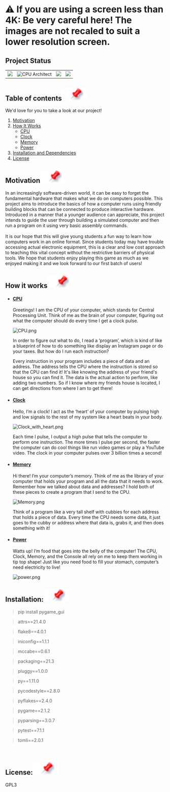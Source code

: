 <!-- markdownlint-disable -->
# ⚠️ If you are using a screen less than 4K: Be very careful here! The images are not recaled to suit a lower resolution screen.
## Project Status
<table class="no-border">
  <tr>
    <td><img src="https://img.shields.io/badge/Python-3.10-blue.svg"/></td>
    <td><img src="https://img.shields.io/badge/CPU-x86%20%7C%20x86__64%20%7C%20arm%20%7C%20aarch64-blue?style=flat&logo=amd&logoColor=b0c0c0&labelColor=363D44" alt="CPU Architect"/></td>
    <td><img src="https://img.shields.io/badge/License-GPLv3-blue.svg"</td>
    <td><img src="https://img.shields.io/badge/GoogleCloud-%234285F4.svg?style=for-the-badge&logo=google-cloud&logoColor=white"/></td>
  </tr>
</table>



## Table of contents[![](./Images/pin.svg)](#table-of-contents)
We'd love for you to take a look at our project!
1. [Motivation](#motivation)
2. [How It Works](#how-it-works)
   - [CPU](#CPU)
   - [Clock](#Clock)
   - [Memory](#Memory)
   - [Power](#Power)
3. [Installation and Dependencies](#installation-and-dependencies)
4. [License](#License)



## Motivation[![](./Images/pin.svg)](#motivation)

  In an increasingly software-driven world, it can be easy to forget the fundamental hardware that makes what we do on computers possible. This project aims to introduce the basics of how a computer runs using friendly building blocks that can be connected to produce interactive hardware. Introduced in a manner that a younger audience can appreciate, this project intends to guide the user through building a simulated computer and then run a program on it using very basic assembly commands.\
  \
  It is our hope that this will give young students a fun way to learn how computers work in an online format. Since students today may have trouble accessing actual electronic equipment, this is a clear and low cost approach to teaching this vital concept without the restrictive barriers of physical tools. We hope that students enjoy playing this game as much as we enjoyed making it and we look forward to our first batch of users!

## How it works[![](./Images/pin.svg)](#how-it-works)
- #### [CPU](#CPU)
  Greetings! I am the CPU of your computer, which stands for Central Processing Unit. Think of me as the brain of your computer, figuring out what the computer should do every time I get a clock pulse. 
  
  <img src="https://github.com/Zelknite/HooHacks2022_TeamJAR/blob/main/Images/CPU.png?raw=true" alt="CPU.png">
  
  In order to figure out what to do, I read a ‘program’, which is kind of like a blueprint of how to do something like display an Instagram page or do your taxes. But how do I run each instruction?

  Every instruction in your program includes a piece of data and an address. The address tells the CPU where the instruction is stored so that the CPU can find it! It's like knowing the address of your friend's house so you can find it. The data is the actual action to perform, like adding two numbers. So if I know where my friends house is located, I can get directions from where I am to get there!


  
- #### [Clock](#Clock)
  Hello, I’m a clock! I act as the ‘heart’ of your computer by pulsing high and low signals to the rest of my system like a heart beats in your body.
  
  <img src="https://github.com/Zelknite/HooHacks2022_TeamJAR/blob/main/Images/Clock_with_heart.png?raw=true" alt="Clock_with_heart.png" class="center">

  Each time I pulse, I output a high pulse that tells the computer to perform one instruction. The more times I pulse per second, the faster the computer can do cool things like run video games or play a YouTube video. The clock in your computer pulses over 3 billion times a second! 


- #### [Memory](#Memory)
  Hi there! I’m your computer’s memory. Think of me as the library of your computer that holds your program and all the data that it needs to work. 
Remember how we talked about data and addresses? I hold both of these pieces to create a program that I send to the CPU. 

  <img src="https://github.com/Zelknite/HooHacks2022_TeamJAR/blob/main/Images/Memory.png?raw=true" alt="Memory.png">
  
  Think of a program like a very tall shelf with cubbies for each address that holds a piece of data. Every time the CPU needs some data, it just goes to the cubby or address where that data is, grabs it, and then does something with it!
  
- #### [Power](#Power)
  Watts up! I’m food that goes into the belly of the computer! The CPU, Clock, Memory, and the Console all rely on me to keep them working in tip top shape! Just like you need food to fill your stomach, computer’s need electricity to live!

  <img src="https://github.com/Zelknite/HooHacks2022_TeamJAR/blob/main/Images/BetterPower.gif?raw=true" alt="power.png">


## Installation:[![](./Images/pin.svg)](#installation-and-dependencies)
> pip install pygame_gui

>attrs==21.4.0

>flake8==4.0.1

>iniconfig==1.1.1

>mccabe==0.6.1

>packaging==21.3

>pluggy==1.0.0

>py==1.11.0

>pycodestyle==2.8.0

>pyflakes==2.4.0

>pygame==2.1.2

>pyparsing==3.0.7

>pytest==7.1.1

>tomli==2.0.1
<br>

## License:[![](./Images/pin.svg)](#License)
GPL3
